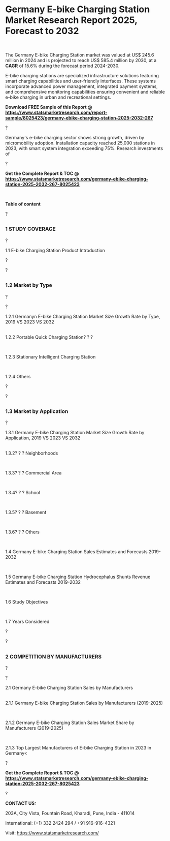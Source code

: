 <h1>Germany E-bike Charging Station Market Research Report 2025, Forecast to 2032</h1><br/><p>The Germany E-bike Charging Station market was valued at US$ 245.6 million in 2024 and is projected to reach US$ 585.4 million by 2030, at a <strong>CAGR</strong> of 15.6% during the forecast period 2024-2030.</p>
 
 
 
 <p>E-bike charging stations are specialized infrastructure solutions featuring smart charging capabilities and user-friendly interfaces. These systems incorporate advanced power management, integrated payment systems, and comprehensive monitoring capabilities ensuring convenient and reliable e-bike charging in urban and recreational settings.</p>
 
 
 
 <div><b>Download FREE Sample of this Report @ <a href="https://www.statsmarketresearch.com/download-free-sample/8025423/germany-ebike-charging-station-2025-2032-267">https://www.statsmarketresearch.com/report-sample/8025423/germany-ebike-charging-station-2025-2032-267</a></b></div>
 
 
 
 <p>? </p>
 
 
 
 <p>Germany&#39;s e-bike charging sector shows strong growth, driven by micromobility adoption. Installation capacity reached 25,000 stations in 2023, with smart system integration exceeding 75%. Research investments of</p>
 
 
 
 <p>? </p>
 
 
 
 <div><b>Get the Complete Report & TOC @ <a href="https://www.statsmarketresearch.com/germany-ebike-charging-station-2025-2032-267-8025423">https://www.statsmarketresearch.com/germany-ebike-charging-station-2025-2032-267-8025423</a></b></div>
 
 
 
 <p><br />
 
 <b>Table of content</b></p>
 
 
 
 <p>? </p>
 
 
 
 <h2><span style="font-size:16px"><strong>1 STUDY COVERAGE</strong></span></h2>
 
 
 
 <p>? </p>
 
 
 
 <p>1.1 E-bike Charging Station Product Introduction</p>
 
 
 
 <p>? </p>
 
 
 
 <p>? </p>
 
 
 
 <h2><span style="font-size:16px"><strong>1.2 Market by Type</strong></span></h2>
 
 
 
 <p>? </p>
 
 
 
 <p>? </p>
 
 
 
 <p>1.2.1 Germanyn E-bike Charging Station Market Size Growth Rate by Type, 2019 VS 2023 VS 2032<br />
 
 <br />
 
 1.2.2 Portable Quick Charging Station? ? ? <br />
 
 <br />
 
 1.2.3 Stationary Intelligent Charging Station<br />
 
 <br />
 
 1.2.4 Others<br />
 
 ? </p>
 
 
 
 <p>? </p>
 
 
 
 <h2><span style="font-size:16px"><strong>1.3 Market by Application</strong></span></h2>
 
 
 
 <p>? </p>
 
 
 
 <p>1.3.1 Germany E-bike Charging Station Market Size Growth Rate by Application, 2019 VS 2023 VS 2032<br />
 
 <br />
 
 1.3.2? ? ? Neighborhoods<br />
 
 <br />
 
 1.3.3? ? ? Commercial Area<br />
 
 <br />
 
 1.3.4? ? ? School<br />
 
 <br />
 
 1.3.5? ? ? Basement<br />
 
 <br />
 
 1.3.6? ? ? Others<br />
 
 <br />
 
 1.4 Germany E-bike Charging Station Sales Estimates and Forecasts 2019-2032<br />
 
 <br />
 
 1.5 Germany E-bike Charging Station Hydrocephalus Shunts Revenue Estimates and Forecasts 2019-2032<br />
 
 <br />
 
 1.6 Study Objectives<br />
 
 <br />
 
 1.7 Years Considered</p>
 
 
 
 <p>? </p>
 
 
 
 <p>? </p>
 
 
 
 <h2><span style="font-size:16px"><strong>2 COMPETITION BY MANUFACTURERS</strong></span></h2>
 
 
 
 <p>? </p>
 
 
 
 <p>? </p>
 
 
 
 <p>2.1 Germany E-bike Charging Station Sales by Manufacturers<br />
 
 <br />
 
 2.1.1 Germany E-bike Charging Station Sales by Manufacturers (2019-2025)<br />
 
 <br />
 
 2.1.2 Germany E-bike Charging Station Sales Market Share by Manufacturers (2019-2025)<br />
 
 <br />
 
 2.1.3 Top Largest Manufacturers of E-bike Charging Station in 2023 in Germany<</p>
 
 
 
 <p>? </p>
 
 
 
 <div><b>Get the Complete Report & TOC @ <a href="https://www.statsmarketresearch.com/germany-ebike-charging-station-2025-2032-267-8025423">https://www.statsmarketresearch.com/germany-ebike-charging-station-2025-2032-267-8025423</a></b></div>
 
 
 
 <p>? </p>
 
 
 
 <p><b>CONTACT US:</b><br />
 
 203A, City Vista, Fountain Road, Kharadi, Pune, India - 411014<br />
 
 International: (+1) 332 2424 294 / +91 916-916-4321<br />
 
 Visit: <a href="https://www.statsmarketresearch.com/">https://www.statsmarketresearch.com/</a></p>